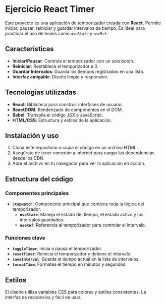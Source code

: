 # Ejercicio React Timer

Este proyecto es una aplicación de temporizador creada con **React**. Permite iniciar, pausar, reiniciar y guardar intervalos de tiempo. Es ideal para practicar el uso de hooks como `useState` y `useRef`.

## Características

- **Iniciar/Pausar**: Controla el temporizador con un solo botón.
- **Reiniciar**: Restablece el temporizador a 0.
- **Guardar Intervalos**: Guarda los tiempos registrados en una lista.
- **Interfaz amigable**: Diseño limpio y responsivo.

## Tecnologías utilizadas

- **React**: Biblioteca para construir interfaces de usuario.
- **ReactDOM**: Renderizado de componentes en el DOM.
- **Babel**: Transpila el código JSX a JavaScript.
- **HTML/CSS**: Estructura y estilos de la aplicación.

## Instalación y uso

1. Clona este repositorio o copia el código en un archivo HTML.
2. Asegúrate de tener conexión a internet para cargar las dependencias desde los CDN.
3. Abre el archivo en tu navegador para ver la aplicación en acción.

## Estructura del código

### Componentes principales

- **`Stopwatch`**: Componente principal que contiene toda la lógica del temporizador.
    - **`useState`**: Maneja el estado del tiempo, el estado activo y los intervalos guardados.
    - **`useRef`**: Referencia al temporizador para controlar el intervalo.

### Funciones clave

- **`toggleTimer`**: Inicia o pausa el temporizador.
- **`resetTimer`**: Reinicia el temporizador y detiene el intervalo.
- **`saveInterval`**: Guarda el tiempo actual en la lista de intervalos.
- **`formatTime`**: Formatea el tiempo en minutos y segundos.

## Estilos

El diseño utiliza variables CSS para colores y estilos consistentes. La interfaz es responsiva y fácil de usar.

